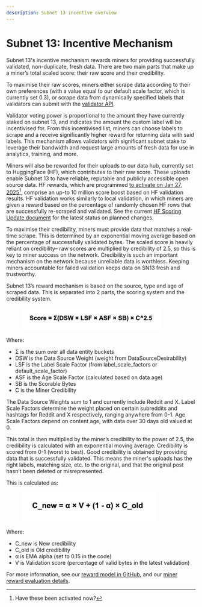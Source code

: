 ```yaml
---
description: Subnet 13 incentive overview
---
```


# Subnet 13: Incentive Mechanism

Subnet 13's incentive mechanism rewards miners for providing successfully validated, non-duplicate, fresh data. There are two main parts that make up a miner’s total scaled score: their raw score and their credibility.&#x20;

To maximise their raw scores, miners either scrape data according to their own preferences (with a value equal to our default scale factor, which is currently set 0.3), or scrape data from dynamically specified labels that validators can submit with the [validator API](https://github.com/macrocosm-os/data-universe/tree/main/vali_utils/api).&#x20;

Validator voting power is proportional to the amount they have currently staked on subnet 13, and indicates the amount the custom label will be incentivised for. From this incentivised list, miners can choose labels to scrape and a receive significantly higher reward for returning data with said labels. This mechanism allows validators with significant subnet stake to leverage their bandwidth and request large amounts of fresh data for use in analytics, training, and more.&#x20;

Miners will also be rewarded for their uploads to our data hub, currently set to HuggingFace (HF), which contributes to their raw score. These uploads enable Subnet 13 to have reliable, reputable and publicly accessible open source data. HF rewards, which are programmed [to activate on Jan 27, 2025](#user-content-fn-1)[^1], comprise an up-to 10 million score boost based on HF validation results. HF validation works similarly to local validation, in which miners are given a reward based on the percentage of randomly chosen HF rows that are successfully re-scraped and validated. See the current [HF Scoring Update document](https://docs.google.com/document/d/1NzQy0DTuDsh2u_TgVhN_Qb2XXShROXKk9yp1c7cius8/edit?tab=t.0) for the latest status on planned changes.&#x20;

To maximise their credibility, miners must provide data that matches a real-time scrape. This is determined by an exponential moving average based on the percentage of successfully validated bytes. The scaled score is heavily reliant on credibility– raw scores are multiplied by credibility of 2.5, so this is key to miner success on the network. Credibility is such an important mechanism on the network because unreliable data is worthless. Keeping miners accountable for failed validation keeps data on SN13 fresh and trustworthy.&#x20;

Subnet 13’s reward mechanism is based on the source, type and age of scraped data. This is separated into 2 parts, the scoring system and the credibility system.

<figure><img src="../../../.gitbook/assets/Screenshot 2025-03-05 at 17.29.15.png" alt="" width="375"><figcaption></figcaption></figure>

Where:

* Σ is the sum over all data entity buckets
* DSW is the Data Source Weight (weight from DataSourceDesirability)
* LSF is the Label Scale Factor (from label\_scale\_factors or default\_scale\_factor)
* ASF is the Age Scale Factor (calculated based on data age)
* SB is the Scorable Bytes
* C is the Miner Credibility

The Data Source Weights sum to 1 and currently include Reddit and X. Label Scale Factors determine the weight placed on certain subreddits and hashtags for Reddit and X respectively, ranging anywhere from 0-1. Age Scale Factors depend on content age, with data over 30 days old valued at 0.

This total is then multiplied by the miner’s credibility to the power of 2.5, the credibility is calculated with an exponential moving average. Credibility is scored from 0-1 (worst to best). Good credibility is obtained by providing data that is successfully validated. This means the miner's uploads has the right labels, matching size, etc. to the original, and that the original post hasn’t been deleted or misrepresented.

This is calculated as:

<figure><img src="../../../.gitbook/assets/Screenshot 2025-03-05 at 17.29.21.png" alt="" width="360"><figcaption></figcaption></figure>

Where:

* C\_new is New credibility
* C\_old is Old credibility
* α is EMA alpha (set to 0.15 in the code)
* V is Validation score (percentage of valid bytes in the latest validation)

For more information, see our [reward model in GitHub](https://github.com/macrocosm-os/data-universe/tree/main/rewards), and our [miner reward evaluation details](https://github.com/macrocosm-os/data-universe/blob/main/rewards/miner_scorer.py#L131).

[^1]: Have these been activated now?
